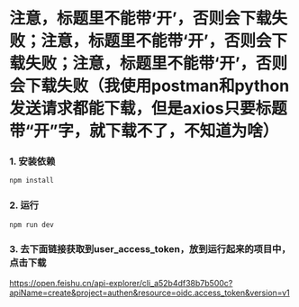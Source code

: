 # 注意，标题里不能带‘开’，否则会下载失败；注意，标题里不能带‘开’，否则会下载失败；注意，标题里不能带‘开’，否则会下载失败（我使用postman和python发送请求都能下载，但是axios只要标题带“开”字，就下载不了，不知道为啥）

### 1. 安装依赖

```sh
npm install
```

### 2. 运行

```sh
npm run dev
```

### 3. 去下面链接获取到user_access_token，放到运行起来的项目中，点击下载

https://open.feishu.cn/api-explorer/cli_a52b4df38b7b500c?apiName=create&project=authen&resource=oidc.access_token&version=v1
